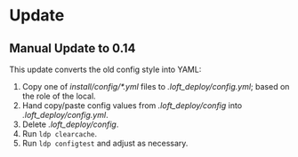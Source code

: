 # Update

## Manual Update to 0.14

This update converts the old config style into YAML:

1. Copy one of _install/config/*.yml_ files to _.loft_deploy/config.yml_; based on the role of the local.
1. Hand copy/paste config values from _.loft_deploy/config_ into _.loft_deploy/config.yml_.
1. Delete _.loft_deploy/config_.
1. Run `ldp clearcache`.
1. Run `ldp configtest` and adjust as necessary.

